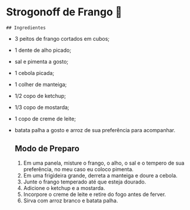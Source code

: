 # Strogonoff de Frango :chicken:

	## Ingredientes 

- 3 peitos de frango cortados em cubos;

- 1 dente de alho picado;

- sal e pimenta a gosto;

- 1 cebola picada;

- 1 colher de manteiga;

- 1/2 copo de ketchup;

- 1/3 copo de mostarda;

- 1 copo de creme de leite;

- batata palha a gosto e arroz de sua preferência para acompanhar.

  

  ## Modo de Preparo

  1. Em uma panela, misture o frango, o alho, o sal e o tempero de sua preferência, no meu caso eu coloco pimenta.
  2. Em uma frigideira grande, derreta a manteiga e doure a cebola.
  3. Junte o frango temperado até que esteja dourado.
  4. Adicione  o ketchup e a mostarda.
  5. Incorpore o creme de leite e retire do fogo antes de ferver.
  6. Sirva com arroz branco e batata palha.



